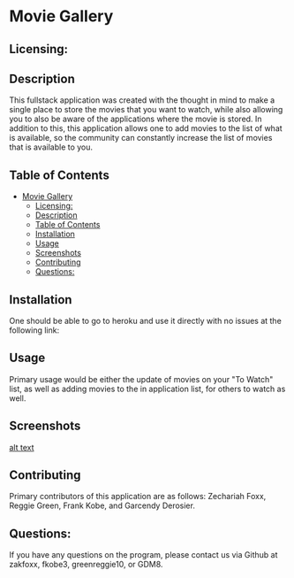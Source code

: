 # Movie Gallery
  
## Licensing: 
  

## Description
This fullstack application was created with the thought in mind to make a single place to store the movies that you want to watch, while also allowing you to also be aware of the applications where the movie is stored. In addition to this, this application allows one to add movies to the list of what is available, so the community can constantly increase the list of movies that is available to you.

## Table of Contents
- [Movie Gallery](#movie-gallery)
  - [Licensing:](#licensing)
  - [Description](#description)
  - [Table of Contents](#table-of-contents)
  - [Installation](#installation)
  - [Usage](#usage)
  - [Screenshots](#screenshots)
  - [Contributing](#contributing)
  - [Questions:](#questions)

## Installation
  One should be able to go to heroku and use it directly with no issues at the following link:

## Usage
  Primary usage would be either the update of movies on your "To Watch" list, as well as adding movies to the in application list, for others to watch as well.
## Screenshots 
[alt text](./images/Screenshot%20(movie%20gallery).png)


## Contributing
  Primary contributors of this application are as follows: Zechariah Foxx, Reggie Green, Frank Kobe, and Garcendy Derosier.

## Questions:
If you have any questions on the program, please contact us via Github at zakfoxx, fkobe3, greenreggie10, or GDM8.